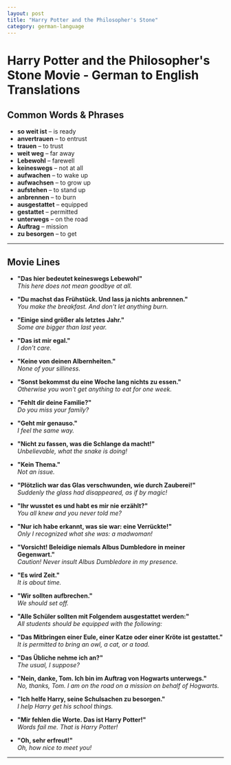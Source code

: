 ```yaml
---
layout: post
title: "Harry Potter and the Philosopher's Stone"
category: german-language
---
```


# Harry Potter and the Philosopher's Stone Movie - German to English Translations

## Common Words & Phrases

- **so weit ist** – is ready  
- **anvertrauen** – to entrust  
- **trauen** – to trust  
- **weit weg** – far away  
- **Lebewohl** – farewell  
- **keineswegs** – not at all  
- **aufwachen** – to wake up  
- **aufwachsen** – to grow up  
- **aufstehen** – to stand up  
- **anbrennen** – to burn  
- **ausgestattet** – equipped  
- **gestattet** – permitted  
- **unterwegs** – on the road  
- **Auftrag** – mission  
- **zu besorgen** – to get  

---

## Movie Lines

- **"Das hier bedeutet keineswegs Lebewohl"**  
  *This here does not mean goodbye at all.*

- **"Du machst das Frühstück. Und lass ja nichts anbrennen."**  
  *You make the breakfast. And don't let anything burn.*

- **"Einige sind größer als letztes Jahr."**  
  *Some are bigger than last year.*

- **"Das ist mir egal."**  
  *I don't care.*

- **"Keine von deinen Albernheiten."**  
  *None of your silliness.*

- **"Sonst bekommst du eine Woche lang nichts zu essen."**  
  *Otherwise you won't get anything to eat for one week.*

- **"Fehlt dir deine Familie?"**  
  *Do you miss your family?*

- **"Geht mir genauso."**  
  *I feel the same way.*

- **"Nicht zu fassen, was die Schlange da macht!"**  
  *Unbelievable, what the snake is doing!*

- **"Kein Thema."**  
  *Not an issue.*

- **"Plötzlich war das Glas verschwunden, wie durch Zauberei!"**  
  *Suddenly the glass had disappeared, as if by magic!*

- **"Ihr wusstet es und habt es mir nie erzählt?"**  
  *You all knew and you never told me?*

- **"Nur ich habe erkannt, was sie war: eine Verrückte!"**  
  *Only I recognized what she was: a madwoman!*

- **"Vorsicht! Beleidige niemals Albus Dumbledore in meiner Gegenwart."**  
  *Caution! Never insult Albus Dumbledore in my presence.*

- **"Es wird Zeit."**  
  *It is about time.*

- **"Wir sollten aufbrechen."**  
  *We should set off.*

- **"Alle Schüler sollten mit Folgendem ausgestattet werden:"**  
  *All students should be equipped with the following:*

- **"Das Mitbringen einer Eule, einer Katze oder einer Kröte ist gestattet."**  
  *It is permitted to bring an owl, a cat, or a toad.*

- **"Das Übliche nehme ich an?"**  
  *The usual, I suppose?*

- **"Nein, danke, Tom. Ich bin im Auftrag von Hogwarts unterwegs."**  
  *No, thanks, Tom. I am on the road on a mission on behalf of Hogwarts.*

- **"Ich helfe Harry, seine Schulsachen zu besorgen."**  
  *I help Harry get his school things.*

- **"Mir fehlen die Worte. Das ist Harry Potter!"**  
  *Words fail me. That is Harry Potter!*

- **"Oh, sehr erfreut!"**  
  *Oh, how nice to meet you!*

---
